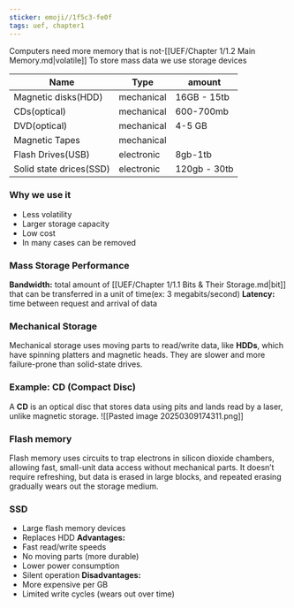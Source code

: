 ```yaml
---
sticker: emoji//1f5c3-fe0f
tags: uef, chapter1
---
```

Computers need more memory that is not-[[UEF/Chapter 1/1.2 Main Memory.md|volatile]]
To store mass data we use storage devices

|Name|Type|amount|
|----|----|----|
|Magnetic disks(HDD)|mechanical|16GB - 15tb|
|CDs(optical)|mechanical|600-700mb|
|DVD(optical)|mechanical|4-5 GB|
|Magnetic Tapes|mechanical||
|Flash Drives(USB)|electronic|8gb-1tb|
|Solid state drices(SSD)|electronic|120gb - 30tb|
### Why we use it
- Less volatility
- Larger storage capacity
- Low cost
- In many cases can be removed
### Mass Storage Performance
**Bandwidth:** total amount of [[UEF/Chapter 1/1.1 Bits & Their Storage.md|bit]] that can be transferred in a unit of time(ex: 3 megabits/second)
**Latency:** time between request and arrival of data

### Mechanical Storage  
Mechanical storage uses moving parts to read/write data, like **HDDs**, which have spinning platters and magnetic heads. They are slower and more failure-prone than solid-state drives.  

### Example: CD (Compact Disc)  
A **CD** is an optical disc that stores data using pits and lands read by a laser, unlike magnetic storage.
![[Pasted image 20250309174311.png]]
### Flash memory
Flash memory uses circuits to trap electrons in silicon dioxide chambers, allowing fast, small-unit data access without mechanical parts. It doesn’t require refreshing, but data is erased in large blocks, and repeated erasing gradually wears out the storage medium.

### SSD
- Large flash memory devices
- Replaces HDD
**Advantages:**
- Fast read/write speeds
- No moving parts (more durable)
- Lower power consumption
- Silent operation
**Disadvantages:**
- More expensive per GB
- Limited write cycles (wears out over time)